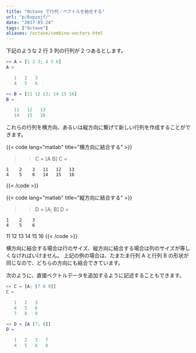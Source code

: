 ```yaml
---
title: "Octave で行列／ベクトルを結合する"
url: "p/6vpzojf/"
date: "2017-03-24"
tags: ["Octave"]
aliases: /octave/combine-vectors.html
---
```


下記のような 2 行 3 列の行列が 2 つあるとします。

```matlab
>> A = [1 2 3; 4 5 6]
A =

   1   2   3
   4   5   6

>> B = [11 12 13; 14 15 16]
B =

   11   12   13
   14   15   16
```

これらの行列を横方向、あるいは縦方向に繋げて新しい行列を作成することができます。

{{< code lang="matlab" title="横方向に結合する" >}}
>> C = [A B]
C =

    1    2    3   11   12   13
    4    5    6   14   15   16
{{< /code >}}

{{< code lang="matlab" title="縦方向に結合する" >}}
>> D = [A; B]
D =

    1    2    3
    4    5    6
   11   12   13
   14   15   16
{{< /code >}}

横方向に結合する場合は行のサイズ、縦方向に結合する場合は列のサイズが等しくなければいけません。
上記の例の場合は、たまたま行列 A と行列 B の形状が同じなので、どちらの方向にも結合できています。

次のように、直接ベクトルデータを追加するように記述することもできます。

```matlab
>> C = [A; [7 8 9]]
C =

   1   2   3
   4   5   6
   7   8   9

>> D = [A [7; 8]]
D =

   1   2   3   7
   4   5   6   8
```

